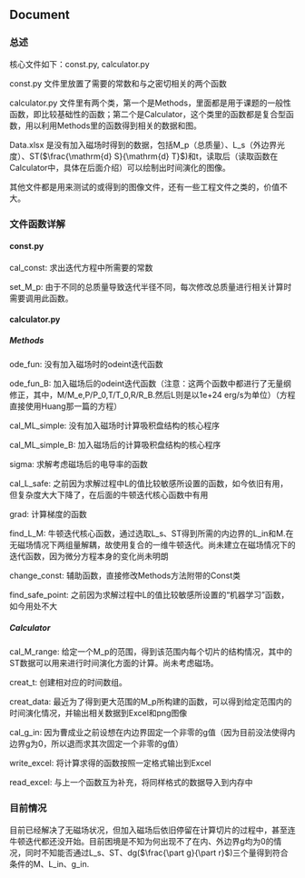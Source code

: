## Document

### 总述

核心文件如下：const.py, calculator.py

const.py 文件里放置了需要的常数和与之密切相关的两个函数

calculator.py 文件里有两个类，第一个是Methods，里面都是用于课题的一般性函数，即比较基础性的函数；第二个是Calculator，这个类里的函数都是复合型函数，用以利用Methods里的函数得到相关的数据和图。

Data.xlsx 是没有加入磁场时得到的数据，包括M_p（总质量）、L_s（外边界光度）、ST($\frac{\mathrm{d} S}{\mathrm{d} T}$)和t，读取后（读取函数在Calculator中，具体在后面介绍）可以绘制出时间演化的图像。

其他文件都是用来测试的或得到的图像文件，还有一些工程文件之类的，价值不大。

### 文件函数详解

#### const.py

cal_const: 求出迭代方程中所需要的常数

set_M_p: 由于不同的总质量导致迭代半径不同，每次修改总质量进行相关计算时需要调用此函数。

#### calculator.py

##### Methods

ode_fun: 没有加入磁场时的odeint迭代函数

ode_fun_B: 加入磁场后的odeint迭代函数（注意：这两个函数中都进行了无量纲修正，其中，M/M_e,P/P_0,T/T_0,R/R_B.然后L则是以1e+24 erg/s为单位）（方程直接使用Huang那一篇的方程）

cal_ML_simple: 没有加入磁场时计算吸积盘结构的核心程序

cal_ML_simple_B: 加入磁场后的计算吸积盘结构的核心程序

sigma: 求解考虑磁场后的电导率的函数

cal_L_safe: 之前因为求解过程中L的值比较敏感所设置的函数，如今依旧有用，但复杂度大大下降了，在后面的牛顿迭代核心函数中有用

grad: 计算梯度的函数

find_L_M: 牛顿迭代核心函数，通过选取L_s、ST得到所需的内边界的L_in和M.在无磁场情况下两组量解耦，故使用复合的一维牛顿迭代。尚未建立在磁场情况下的迭代函数，因为微分方程本身的变化尚未明朗

change_const: 辅助函数，直接修改Methods方法附带的Const类

find_safe_point: 之前因为求解过程中L的值比较敏感所设置的“机器学习”函数，如今用处不大

##### Calculator

cal_M_range: 给定一个M_p的范围，得到该范围内每个切片的结构情况，其中的ST数据可以用来进行时间演化方面的计算。尚未考虑磁场。

creat_t: 创建相对应的时间数组。

creat_data: 最近为了得到更大范围的M_p所构建的函数，可以得到给定范围内的时间演化情况，并输出相关数据到Excel和png图像

cal_g_in: 因为曹成业之前设想在内边界固定一个非零的g值（因为目前没法使得内边界g为0，所以退而求其次固定一个非零的g值）

write_excel: 将计算求得的函数按照一定格式输出到Excel

read_excel: 与上一个函数互为补充，将同样格式的数据导入到内存中



### 目前情况

目前已经解决了无磁场状况，但加入磁场后依旧停留在计算切片的过程中，甚至连牛顿迭代都还没开始。目前困境是不知为何出现不了在内、外边界g均为0的情况，同时不知能否通过L_s、ST、dg($\frac{\part g}{\part r}$)三个量得到符合条件的M、L_in、g_in.



